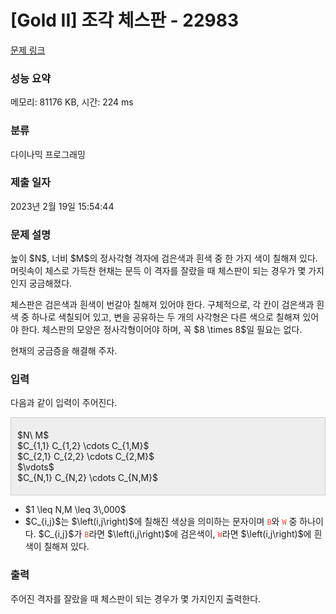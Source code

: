 # [Gold II] 조각 체스판 - 22983 

[문제 링크](https://www.acmicpc.net/problem/22983) 

### 성능 요약

메모리: 81176 KB, 시간: 224 ms

### 분류

다이나믹 프로그래밍

### 제출 일자

2023년 2월 19일 15:54:44

### 문제 설명

<p>높이 $N$, 너비 $M$의 정사각형 격자에 검은색과 흰색 중 한 가지 색이 칠해져 있다. 머릿속이 체스로 가득찬 현채는 문득 이 격자를 잘랐을 때 체스판이 되는 경우가 몇 가지인지 궁금해졌다.</p>

<p>체스판은 검은색과 흰색이 번갈아 칠해져 있어야 한다. 구체적으로, 각 칸이 검은색과 흰색 중 하나로 색칠되어 있고, 변을 공유하는 두 개의 사각형은 다른 색으로 칠해져 있어야 한다. 체스판의 모양은 정사각형이어야 하며, 꼭 $8 \times 8$일 필요는 없다.</p>

<p>현채의 궁금증을 해결해 주자.</p>

### 입력 

 <p>다음과 같이 입력이 주어진다.</p>

<div style="background: rgb(238, 238, 238); border: 1px solid rgb(204, 204, 204); padding: 5px 10px;">
<p>$N\ M$<br>
$C_{1,1} C_{1,2} \cdots C_{1,M}$<br>
$C_{2,1} C_{2,2} \cdots C_{2,M}$<br>
$\vdots$<br>
$C_{N,1} C_{N,2} \cdots C_{N,M}$</p>
</div>

<ul>
	<li>$1 \leq N,M \leq 3\,000$</li>
	<li>$C_{i,j}$는 $\left(i,j\right)$에 칠해진 색상을 의미하는 문자이며 <span style="color:#e74c3c;"><code>B</code></span>와 <span style="color:#e74c3c;"><code>W</code></span> 중 하나이다. $C_{i,j}$가 <span style="color:#e74c3c;"><code>B</code></span>라면 $\left(i,j\right)$에 검은색이, <span style="color:#e74c3c;"><code>W</code></span>라면 $\left(i,j\right)$에 흰색이 칠해져 있다.</li>
</ul>

### 출력 

 <p>주어진 격자를 잘랐을 때 체스판이 되는 경우가 몇 가지인지 출력한다.</p>

